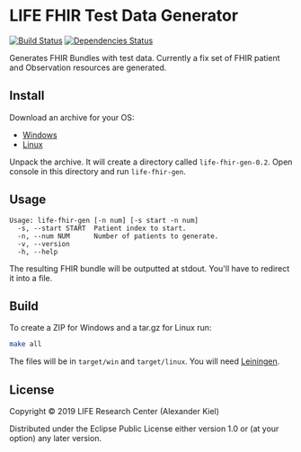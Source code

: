 # LIFE FHIR Test Data Generator

[![Build Status](https://travis-ci.org/life-research/life-fhir-gen.svg?branch=master)](https://travis-ci.org/life-research/life-fhir-gen)
[![Dependencies Status](https://versions.deps.co/life-research/life-fhir-gen/status.svg)](https://versions.deps.co/life-research/life-fhir-gen)

Generates FHIR Bundles with test data. Currently a fix set of FHIR patient and Observation resources are generated.

## Install

Download an archive for your OS:

* [Windows](https://github.com/life-research/life-fhir-gen/releases/download/v0.2/life-fhir-gen-0.2.zip)
* [Linux](https://github.com/life-research/life-fhir-gen/releases/download/v0.2/life-fhir-gen-0.2.tar.gz)

Unpack the archive. It will create a directory called `life-fhir-gen-0.2`. Open console in this directory and run `life-fhir-gen`.

## Usage

```
Usage: life-fhir-gen [-n num] [-s start -n num]
  -s, --start START  Patient index to start.
  -n, --num NUM      Number of patients to generate.
  -v, --version
  -h, --help
```

The resulting FHIR bundle will be outputted at stdout. You'll have to redirect it into a file.

## Build

To create a ZIP for Windows and a tar.gz for Linux run:

```bash
make all
```

The files will be in `target/win` and `target/linux`. You will need [Leiningen][1].

## License

Copyright © 2019 LIFE Research Center (Alexander Kiel)

Distributed under the Eclipse Public License either version 1.0 or (at
your option) any later version.

[1]: <https://leiningen.org>
